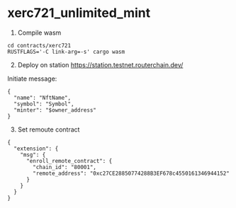 # xerc721_unlimited_mint

1. Compile wasm
```
cd contracts/xerc721
RUSTFLAGS='-C link-arg=-s' cargo wasm
```
2. Deploy on station https://station.testnet.routerchain.dev/

Initiate message:
```
{
  "name": "NftName",
  "symbol": "Symbol",
  "minter": "$owner_address"
}
```

3. Set remoute contract
```
{
  "extension": {
    "msg": {
      "enroll_remote_contract": {
        "chain_id": "80001",
        "remote_address": "0xc27CE28850774288B3EF678c4550161346944152"
      }
    }
  }
}
```
